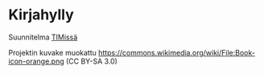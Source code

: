 # Kirjahylly

Suunnitelma [TIMissä](https://tim.jyu.fi/view/kurssit/tie/ohj2/2020k/ht/anvemaha)

Projektin kuvake muokattu <https://commons.wikimedia.org/wiki/File:Book-icon-orange.png> (CC BY-SA 3.0)